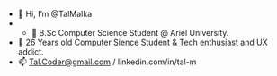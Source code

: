 - 👋 Hi, I’m @TalMaIka
- - 📖 B.Sc Computer Science Student @ Ariel University.
- 👀 26 Years old Computer Sience Student & Tech enthusiast and UX addict.
- 📫 Tal.Coder@gmail.com / linkedin.com/in/tal-m
